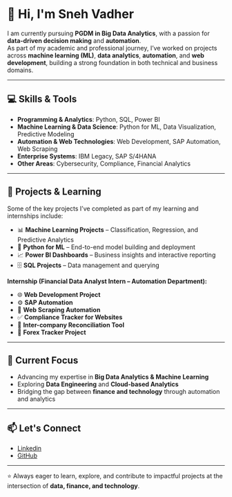 # 👋 Hi, I'm Sneh Vadher

I am currently pursuing **PGDM in Big Data Analytics**, with a passion for **data-driven decision making** and **automation**.  
As part of my academic and professional journey, I’ve worked on projects across **machine learning (ML)**, **data analytics**, **automation**, and **web development**, building a strong foundation in both technical and business domains.

---

## 💻 Skills & Tools
- **Programming & Analytics**: Python, SQL, Power BI  
- **Machine Learning & Data Science**: Python for ML, Data Visualization, Predictive Modeling  
- **Automation & Web Technologies**: Web Development, SAP Automation, Web Scraping  
- **Enterprise Systems**: IBM Legacy, SAP S/4HANA  
- **Other Areas**: Cybersecurity, Compliance, Financial Analytics  

---

## 🚀 Projects & Learning
Some of the key projects I’ve completed as part of my learning and internships include:  
- 📊 **Machine Learning Projects** – Classification, Regression, and Predictive Analytics  
- 🐍 **Python for ML** – End-to-end model building and deployment  
- 📈 **Power BI Dashboards** – Business insights and interactive reporting  
- 🗄️ **SQL Projects** – Data management and querying  

**Internship (Financial Data Analyst Intern – Automation Department):**
- 🌐 **Web Development Project**  
- ⚙️ **SAP Automation**  
- 🔎 **Web Scraping Automation**  
- ✅ **Compliance Tracker for Websites**  
- 🔄 **Inter-company Reconciliation Tool**  
- 💱 **Forex Tracker Project**

---

## 📌 Current Focus
- Advancing my expertise in **Big Data Analytics & Machine Learning**  
- Exploring **Data Engineering** and **Cloud-based Analytics**  
- Bridging the gap between **finance and technology** through automation and analytics  

---

## 📫 Let's Connect
- [Linkedin](https://www.linkedin.com/in/snehvadher)
- [GitHub](https://github.com/SNEHVADHER)

---

⭐ Always eager to learn, explore, and contribute to impactful projects at the intersection of **data, finance, and technology**.
